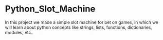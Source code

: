 # Python_Slot_Machine
In this project we made a simple slot machine for bet on games, in which we will learn about python concepts like strings, lists, functions, dictionaries, modules, etc..
